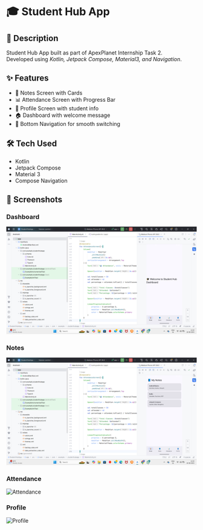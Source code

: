 # 🎓 Student Hub App  

## 📌 Description  
Student Hub App built as part of ApexPlanet Internship Task 2.  
Developed using *Kotlin, Jetpack Compose, Material3, and Navigation*.  

## ✨ Features  
- 📘 Notes Screen with Cards  
- 📊 Attendance Screen with Progress Bar  
- 👤 Profile Screen with student info  
- 🏠 Dashboard with welcome message  
- 🔽 Bottom Navigation for smooth switching  

## 🛠 Tech Used  
- Kotlin  
- Jetpack Compose  
- Material 3  
- Compose Navigation  

## 📸 Screenshots  

### Dashboard  
![Dashboard](https://github.com/Juluru-Madhuri/ApexPlanet_Task2/blob/main/DashBoard.png)

### Notes  
![Notes](https://github.com/Juluru-Madhuri/ApexPlanet_Task2/blob/main/Notes.png)

### Attendance  
![Attendance](screenshots/attendance.png)  

### Profile  
![Profile](screenshots/profile.png)
